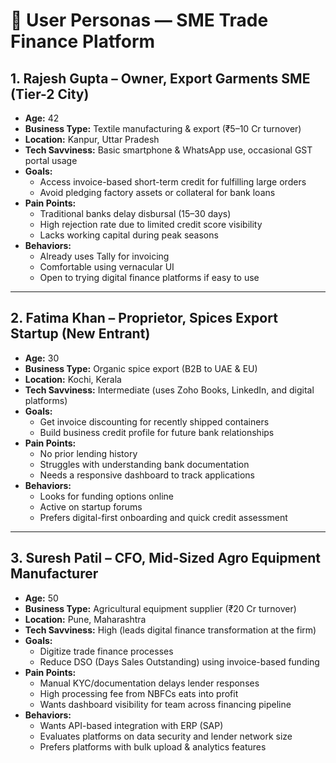 # 👤 User Personas — SME Trade Finance Platform

## 1. Rajesh Gupta – Owner, Export Garments SME (Tier-2 City)

- **Age:** 42  
- **Business Type:** Textile manufacturing & export (₹5–10 Cr turnover)  
- **Location:** Kanpur, Uttar Pradesh  
- **Tech Savviness:** Basic smartphone & WhatsApp use, occasional GST portal usage  
- **Goals:**
  - Access invoice-based short-term credit for fulfilling large orders
  - Avoid pledging factory assets or collateral for bank loans
- **Pain Points:**
  - Traditional banks delay disbursal (15–30 days)
  - High rejection rate due to limited credit score visibility
  - Lacks working capital during peak seasons
- **Behaviors:**
  - Already uses Tally for invoicing
  - Comfortable using vernacular UI
  - Open to trying digital finance platforms if easy to use

---

## 2. Fatima Khan – Proprietor, Spices Export Startup (New Entrant)

- **Age:** 30  
- **Business Type:** Organic spice export (B2B to UAE & EU)  
- **Location:** Kochi, Kerala  
- **Tech Savviness:** Intermediate (uses Zoho Books, LinkedIn, and digital platforms)  
- **Goals:**
  - Get invoice discounting for recently shipped containers
  - Build business credit profile for future bank relationships
- **Pain Points:**
  - No prior lending history
  - Struggles with understanding bank documentation
  - Needs a responsive dashboard to track applications
- **Behaviors:**
  - Looks for funding options online
  - Active on startup forums
  - Prefers digital-first onboarding and quick credit assessment

---

## 3. Suresh Patil – CFO, Mid-Sized Agro Equipment Manufacturer

- **Age:** 50  
- **Business Type:** Agricultural equipment supplier (₹20 Cr turnover)  
- **Location:** Pune, Maharashtra  
- **Tech Savviness:** High (leads digital finance transformation at the firm)  
- **Goals:**
  - Digitize trade finance processes
  - Reduce DSO (Days Sales Outstanding) using invoice-based funding
- **Pain Points:**
  - Manual KYC/documentation delays lender responses
  - High processing fee from NBFCs eats into profit
  - Wants dashboard visibility for team across financing pipeline
- **Behaviors:**
  - Wants API-based integration with ERP (SAP)
  - Evaluates platforms on data security and lender network size
  - Prefers platforms with bulk upload & analytics features
